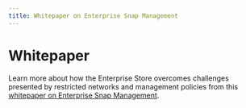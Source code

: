 ```yaml
---
title: Whitepaper on Enterprise Snap Management
---
```


# Whitepaper

Learn more about how the Enterprise Store overcomes challenges presented by
restricted networks and management policies from this
[whitepaper on Enterprise Snap Management](https://ubuntu.com/engage/enterprise-snap-management).
